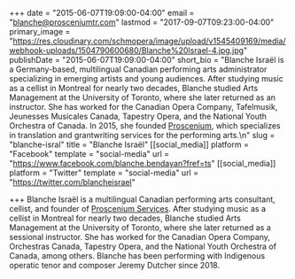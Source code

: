 +++
date = "2015-06-07T19:09:00-04:00"
email = "blanche@prosceniumtr.com"
lastmod = "2017-09-07T09:23:00-04:00"
primary_image = "https://res.cloudinary.com/schmopera/image/upload/v1545409169/media/webhook-uploads/1504790600680/Blanche%20Israel-4.jpg.jpg"
publishDate = "2015-06-07T19:09:00-04:00"
short_bio = "Blanche Israël is a Germany-based, multilingual Canadian performing arts administrator specializing in emerging artists and young audiences. After studying music as a cellist in Montreal for nearly two decades, Blanche studied Arts Management at the University of Toronto, where she later returned as an instructor. She has worked for the Canadian Opera Company, Tafelmusik, Jeunesses Musicales Canada, Tapestry Opera, and the National Youth Orchestra of Canada. In 2015, she founded [Proscenium](https://www.prosceniumtr.com/), which specializes in translation and grantwriting services for the performing arts.\n"
slug = "blanche-isral"
title = "Blanche Israël"
[[social_media]]
platform = "Facebook"
template = "social-media"
url = "https://www.facebook.com/blanche.bendayan?fref=ts"
[[social_media]]
platform = "Twitter"
template = "social-media"
url = "https://twitter.com/blancheisrael"

+++
Blanche Israël is a multilingual Canadian performing arts consultant, cellist, and founder of [Proscenium Services](https://www.prosceniumservices.com/). After studying music as a cellist in Montreal for nearly two decades, Blanche studied Arts Management at the University of Toronto, where she later returned as a sessional instructor. She has worked for the Canadian Opera Company, Orchestras Canada, Tapestry Opera, and the National Youth Orchestra of Canada, among others. Blanche has been performing with Indigenous operatic tenor and composer Jeremy Dutcher since 2018.